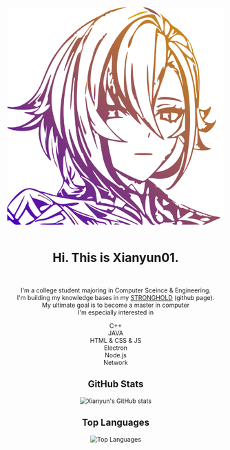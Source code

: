 <div align="center">
	<img src="arlecchino.svg" alt="welcome to my github profile">
	<br>
	<br>
</div>
<div align="center" class="all">

<h1 align="center">Hi. This is Xianyun01. </h1><br>
<div class="a"><p style="line-height=200%;">I'm a college student majoring in Computer Sceince & Engineering.<br>
I'm building my knowledge bases in my <a href="https://stronghold8.github.io/" target = "_blank" title = "stronghold8.github.io">STRONGHOLD</a> (github page).<br>
My ultimate goal is to become a master in computer<br>
I'm especially interested in </p></div>
C++<br>
JAVA<br>
HTML & CSS & JS<br>
Electron<br>
Node.js<br>
Network<br>

## GitHub Stats

![Xianyun's GitHub stats](https://github-readme-stats.vercel.app/api?username=Xianyun01&show_icons=true&theme=radical)

## Top Languages

![Top Languages](https://github-readme-stats.vercel.app/api/top-langs/?username=Xianyun01&layout=compact&theme=radical)

</div>
  
  


<!---
Xianyun01/Xianyun01 is a ✨ special ✨ repository because its `README.md` (this file) appears on your GitHub profile.
You can click the Preview link to take a look at your changes.
--->
